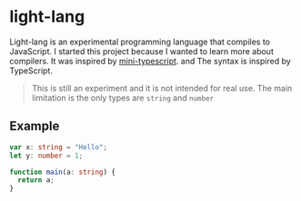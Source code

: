 # light-lang

Light-lang is an experimental programming language that compiles to JavaScript.
I started this project because I wanted to learn more about compilers.
It was inspired by
[mini-typescript](https://github.com/sandersn/mini-typescript). and The syntax
is inspired by TypeScript.

> This is still an experiment and it is not intended for real use. The main
> limitation is the only types are `string` and `number`

## Example

```ts
var x: string = "Hello";
let y: number = 1;

function main(a: string) {
  return a;
}
```

